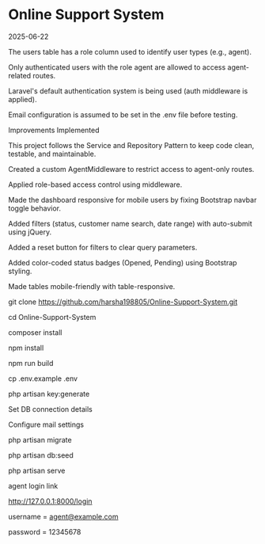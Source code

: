 # Online Support System
2025-06-22

The users table has a role column used to identify user types (e.g., agent).

Only authenticated users with the role agent are allowed to access agent-related routes.

Laravel's default authentication system is being used (auth middleware is applied).

Email configuration is assumed to be set in the .env file before testing.

Improvements Implemented

This project follows the Service and Repository Pattern to keep code clean, testable, and maintainable.

Created a custom AgentMiddleware to restrict access to agent-only routes.

Applied role-based access control using middleware.

Made the dashboard responsive for mobile users by fixing Bootstrap navbar toggle behavior.

Added filters (status, customer name search, date range) with auto-submit using jQuery.

Added a reset button for filters to clear query parameters.

Added color-coded status badges (Opened, Pending) using Bootstrap styling.

Made tables mobile-friendly with table-responsive.


git clone https://github.com/harsha198805/Online-Support-System.git

cd Online-Support-System

composer install

npm install

npm run build 

cp .env.example .env

php artisan key:generate

Set DB connection details

Configure mail settings

php artisan migrate

php artisan db:seed

php artisan serve

agent login link

http://127.0.0.1:8000/login

username = agent@example.com

password = 12345678
